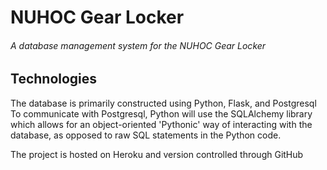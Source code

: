 # NUHOC Gear Locker
###### A database management system for the NUHOC Gear Locker

## Technologies
The database is primarily constructed using Python, Flask, and Postgresql
To communicate with Postgresql, Python will use the SQLAlchemy library which allows for an object-oriented 'Pythonic' way of interacting with the database, as opposed to raw SQL statements in the Python code.

The project is hosted on Heroku and version controlled through GitHub
